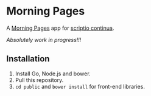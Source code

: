 # Morning Pages

A [Morning Pages](http://juliacameronlive.com/basic-tools/morning-pages/) app for [scriptio continua](http://en.wikipedia.org/wiki/Scriptio_continua).

*Absolutely work in progress!!!*

## Installation

1. Install Go, Node.js and bower.
2. Pull this repository.
3. `cd public` and `bower install` for front-end libraries.

